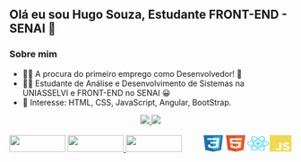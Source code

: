 ## Olá eu sou  Hugo Souza, Estudante FRONT-END - SENAI :call_me_hand:



### Sobre mim

- 👨‍💻 A procura do primeiro emprego como Desenvolvedor! :office:
- 👨‍🎓 Estudante de Análise e Desenvolvimento de Sistemas na UNIASSELVI e  FRONT-END no SENAI :grinning:
- 🎯 Interesse:  HTML, CSS, JavaScript, Angular, BootStrap.




<div align="center">
      <a href="https://github.com/070919Ceci">
      <img height="120em" src="https://github-readme-stats.vercel.app/api?username=070919Ceci&show_icons=true&theme=dark&include_all_commits=true&count_private=true"/>
      <img height="120em" src="https://github-readme-stats.vercel.app/api/top-langs/?username=070919Ceci&layout=compact&langs_count=7&theme=dark"/>
 </div>
  
      
  <div style="display: inline_block"><br>
       <img align="right" alt="Rafa-Js" height="30" width="40" src="https://raw.githubusercontent.com/devicons/devicon/master/icons/javascript/javascript-plain.svg">
       <img align="right" alt="Rafa-React" height="30" width="40" src="https://raw.githubusercontent.com/devicons/devicon/master/icons/react/react-original.svg">
       <img align="right" alt="Rafa-HTML" height="30" width="40" src="https://raw.githubusercontent.com/devicons/devicon/master/icons/html5/html5-original.svg">
       <img align="right" alt="Rafa-CSS" height="30" width="40" src="https://raw.githubusercontent.com/devicons/devicon/master/icons/css3/css3-original.svg">
  </div>
  
 
  <div>
    <a href="https://instagram.com/hugos_alves"target="_blank"><img height="30" width="100" src="https://img.shields.io/badge/-Instagram-%23E4405F?style=for-the-badge&logo=instagram&logoColor=white" target="_blank"></a>
    <a href = "mailto:hugoalves6121@gmail.com"><img height="30" width="100" src="https://img.shields.io/badge/-Gmail-%23333?style=for-the-badge&logo=gmail&logoColor=white"<a/>
   <a href="https://www.linkedin.com/in/hugo-souza-73914a207/"target="_blank"><img height="30" width="100" src="https://img.shields.io/badge/-LinkedIn-%230077B5?style=for-the-    badge&logo=linkedin&logoColor=white" target="_blank" ></a> 
  </div>
 
